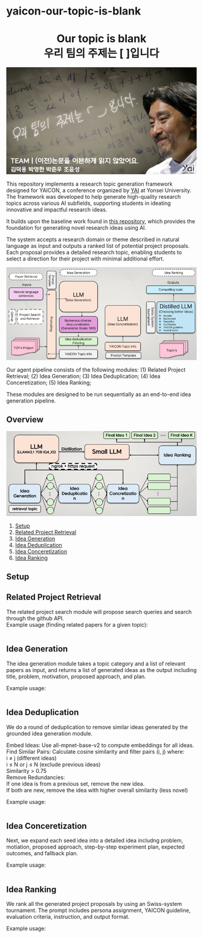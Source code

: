 # yaicon-our-topic-is-blank

<h1 align="center">
  <b>Our topic is blank</b><br>
  <b>우리 팀의 주제는 [ ]입니다 </b><br>
</h1>

<p align="center">
 <img src = "././title.png">
</p>


This repository implements a research topic generation framework designed for YAICON, a conference organized by [YAI](<https://github.com/yonsei-YAI>) at Yonsei University. The framework was developed to help generate high-quality research topics across various AI subfields, supporting students in ideating innovative and impactful research ideas. 

It builds upon the baseline work found in [this repository](<https://github.com/NoviScl/AI-Researcher/tree/main>), which provides the foundation for generating novel research ideas using AI.

The system accepts a research domain or theme described in natural language as input and outputs a ranked list of potential project proposals. Each proposal provides a detailed research topic, enabling students to select a direction for their project with minimal additional effort.


<p align="center">
 <img src = "./overview.png">
</p>

Our agent pipeline consists of the following modules:
(1) Related Project Retrieval;
(2) Idea Generation;
(3) Idea Deduplication;
(4) Idea Conceretization;
(5) Idea Ranking;

These modules are designed to be run sequentially as an end-to-end idea generation pipeline. 

## Overview
<p align="center">
 <img src = "./method.png">
</p>

1. [Setup](#setup)
2. [Related Project Retrieval](#related-paper-search)
3. [Idea Generation](#grounded-idea-generation)
4. [Idea Deduplication](#idea-deduplication)
5. [Idea Conceretization](#project-proposal-generation)
6. [Idea Ranking](#project-proposal-ranking)


## Setup



## Related Project Retrieval


The related project search module will propose search queries and search through the github API.   
Example usage (finding related papers for a given topic):
```

```



## Idea Generation


The idea generation module takes a topic category and a list of relevant papers as input, and returns a list of generated ideas as the output including title, problem, motivation, proposed approach, and plan.

Example usage: 
```

```


## Idea Deduplication

We do a round of deduplication to remove similar ideas generated by the grounded idea generation module.  

Embed Ideas: Use all-mpnet-base-v2 to compute embeddings for all ideas.  
Find Similar Pairs: Calculate cosine similarity and filter pairs (i, j) where:  
  i ≠ j (different ideas)  
  i ≤ N or j ≤ N (exclude previous ideas)  
  Similarity > 0.75   
Remove Redundancies:  
If one idea is from a previous set, remove the new idea.  
If both are new, remove the idea with higher overall similarity (less novel)  

Example usage:
```

```

##  Idea Conceretization


Next, we expand each seed idea into a detailed idea includng problem, motiation, proposed approach, step-by-step experiment plan, expected outcomes, and fallback plan.

Example usage:
```

```

## Idea Ranking

We rank all the generated project proposals by using an Swiss-system tournament.
The prompt includes persona assignment, YAICON guideline, evaluation criteria, instruction, and output format.

Example usage:
```

```

